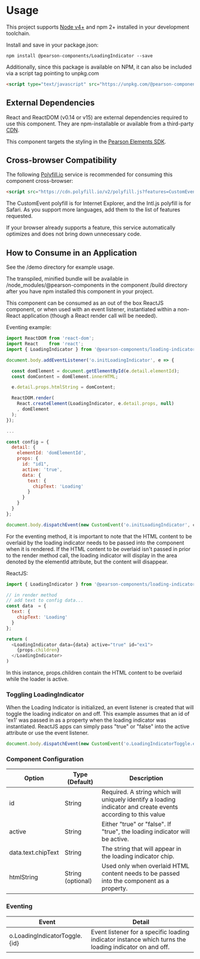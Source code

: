 # Usage

This project supports [Node v4+](https://nodejs.org) and npm 2+ installed in your development toolchain.

Install and save in your package.json:

    npm install @pearson-components/LoadingIndicator --save

Additionally, since this package is available on NPM, it can also be included via a script tag pointing to unpkg.com

```html
<script type="text/javascript" src="https://unpkg.com/@pearson-components/loading-indicator@1.0.10/build/dist.loadingIndicator.js"></script>
```

## External Dependencies

React and ReactDOM (v0.14 or v15) are external dependencies required to use this component. They are npm-installable or
available from a third-party [CDN](https://cdnjs.com/libraries/react/).

This component targets the styling in the [Pearson Elements SDK](https://www.npmjs.com/package/pearson-elements).

## Cross-browser Compatibility

The following [Polyfill.io](https://cdn.polyfill.io/v2/docs/examples) service is recommended for consuming this
component cross-browser:

```html
<script src="https://cdn.polyfill.io/v2/polyfill.js?features=CustomEvent,Intl.~locale.en,Intl.~locale.fr"></script>
```

The CustomEvent polyfill is for Internet Explorer, and the Intl.js polyfill is for Safari. As you support more languages,
add them to the list of features requested.

If your browser already supports a feature, this service automatically optimizes and does not bring down unnecessary code.

## How to Consume in an Application

See the /demo directory for example usage.

The transpiled, minified bundle will be available in /node_modules/@pearson-components in the component
/build directory after you have npm installed this component in your project.

This component can be consumed as an out of the box ReactJS component, or when used with an event listener, instantiated
within a non-React application (though a React render call will be needed).

Eventing example:

```js
import ReactDOM from 'react-dom';
import React    from 'react';
import { LoadingIndicator } from '@pearson-components/loading-indicator';

document.body.addEventListener('o.initLoadingIndicator', e => {

  const domElement = document.getElementById(e.detail.elementId);
  const domContent = domElement.innerHTML;

  e.detail.props.htmlString = domContent;

  ReactDOM.render(
    React.createElement(LoadingIndicator, e.detail.props, null)
    , domElement
  );
});

...

const config = {
  detail: {
    elementId: 'domElementId',
    props: {
      id: "id1",
      active: 'true',
      data: {
        text: {
          chipText: 'Loading'
        }
      }
    }
  }
};

document.body.dispatchEvent(new CustomEvent('o.initLoadingIndicator', config));
```

For the eventing method, it is important to note that the HTML content to be overlaid by the loading indicator needs to be
passed into the component when it is rendered.  If the HTML content to be overlaid isn't passed in prior to the render method
call, the loading indicator will display in the area denoted by the elementId attribute, but the content will disappear.

ReactJS:

```js
import { LoadingIndicator } from '@pearson-components/loading-indicator';

// in render method
// add text to config data...
const data  = {
  text: {
    chipText: 'Loading'
  }
};

return (
  <LoadingIndicator data={data} active="true" id="ex1">
    {props.children}
  </LoadingIndicator>
)
```
In this instance, props.children contain the HTML content to be overlaid while the loader is active.

### Toggling LoadingIndicator

When the Loading Indicator is initialized, an event listener is created that will toggle the loading indicator
on and off.  This example assumes that an id of 'ex1' was passed in as a property when the loading indicator was
instantiated.  ReactJS apps can simply pass "true" or "false" into the active attribute or use the event listener.

```js
document.body.dispatchEvent(new CustomEvent('o.LoadingIndicatorToggle.ex1'));
```

### Component Configuration

| **Option** | **Type (Default)** |**Description**|
|----------|-------|---|
| id | String | Required.  A string which will uniquely identify a loading indicator and create events according to this value |
| active | String | Either "true" or "false".  If "true", the loading indicator will be active. |
| data.text.chipText | String | The string that will appear in the loading indicator chip. |
| htmlString | String (optional) | Used only when overlaid HTML content needs to be passed into the component as a property. |

### Eventing

| **Event** | **Detail**|
|----------|-------|
| o.LoadingIndicatorToggle.{id} | Event listener for a specific loading indicator instance which turns the loading indicator on and off. |
